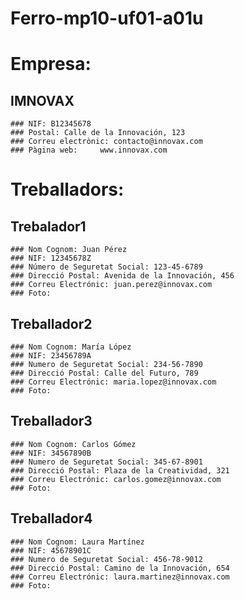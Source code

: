 # Ferro-mp10-uf01-a01u
# Empresa: 
  ## IMNOVAX
    ### NIF: B12345678
    ### Postal: Calle de la Innovación, 123
    ### Correu electrònic: contacto@innovax.com	
    ### Pàgina web: 	www.innovax.com

# Treballadors:

  ## Trebalador1
    ### Nom Cognom: Juan Pérez	
    ### NIF: 12345678Z
    ### Número de Seguretat Social: 123-45-6789	
    ### Direcció Postal: Avenida de la Innovación, 456	
    ### Correu Electrónic: juan.perez@innovax.com
    ### Foto: 
  
  
  ## Treballador2
    ### Nom Cognom: María López	
    ### NIF: 23456789A	
    ### Numero de Seguretat Social: 234-56-7890	
    ### Direcció Postal: Calle del Futuro, 789	
    ### Correu Electrónic: maria.lopez@innovax.com	
    ### Foto:
  
  
  ## Treballador3
    ### Nom Cognom: Carlos Gómez	
    ### NIF: 34567890B
    ### Numero de Seguretat Social: 345-67-8901	
    ### Direcció Postal: Plaza de la Creatividad, 321	
    ### Correu Electrónic: carlos.gomez@innovax.com	
    ### Foto:
  
    
  ## Treballador4
    ### Nom Cognom: Laura Martínez	
    ### NIF: 45678901C	
    ### Numero de Seguretat Social: 456-78-9012	
    ### Direcció Postal: Camino de la Innovación, 654	
    ### Correu Electrónic: laura.martinez@innovax.com	
    ### Foto:

  

